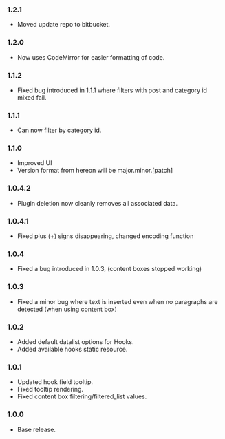 ### 1.2.1
* Moved update repo to bitbucket.

### 1.2.0
* Now uses CodeMirror for easier formatting of code.

### 1.1.2
* Fixed bug introduced in 1.1.1 where filters with post and category id mixed fail.

### 1.1.1
* Can now filter by category id.

### 1.1.0
* Improved UI
* Version format from hereon will be major.minor.[patch]

### 1.0.4.2
* Plugin deletion now cleanly removes all associated data.

### 1.0.4.1
* Fixed plus (+) signs disappearing, changed encoding function

### 1.0.4
* Fixed a bug introduced in 1.0.3, (content boxes stopped working)

### 1.0.3
* Fixed a minor bug where text is inserted even when no paragraphs are detected (when using content box)

### 1.0.2
* Added default datalist options for Hooks.
* Added available hooks static resource.

### 1.0.1
* Updated hook field tooltip.
* Fixed tooltip rendering.
* Fixed content box filtering/filtered_list values.

### 1.0.0
* Base release.